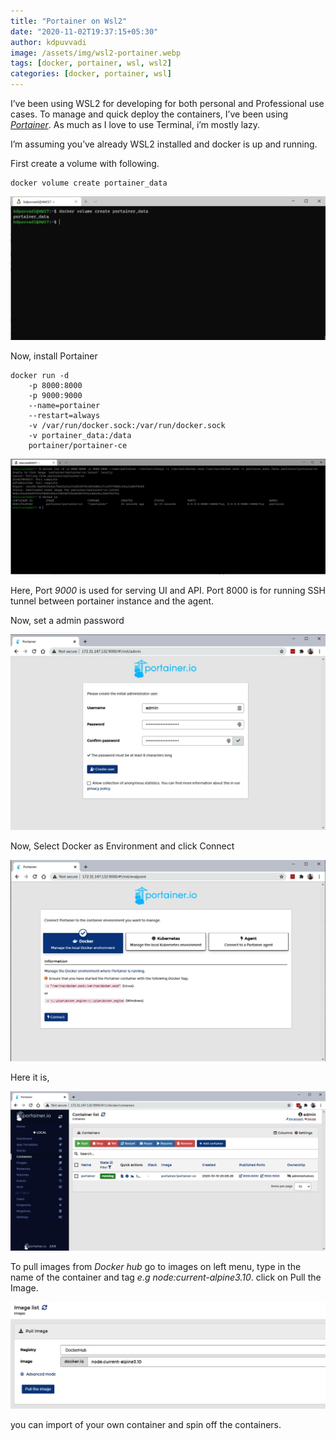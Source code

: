 ```yaml
---
title: "Portainer on Wsl2"
date: "2020-11-02T19:37:15+05:30"
author: kdpuvvadi
image: /assets/img/wsl2-portainer.webp
tags: [docker, portainer, wsl, wsl2]
categories: [docker, portainer, wsl]
---
```


I’ve been using WSL2 for developing for both personal and Professional use cases. To manage and quick deploy the containers, I’ve been using *[Portainer](https://www.portainer.io/)*. As much as I love to use Terminal, i’m mostly lazy.

I’m assuming you’ve already WSL2 installed and docker is up and running.

First create a volume with following.

```shell
docker volume create portainer_data
```

![Portainer Volume](/assets/img/portainer-volume.webp)

Now, install Portainer

```shell
docker run -d
    -p 8000:8000
    -p 9000:9000
    --name=portainer
    --restart=always
    -v /var/run/docker.sock:/var/run/docker.sock
    -v portainer_data:/data
    portainer/portainer-ce
```

![Portainer Running](/assets/img/portainer-running.webp)

Here, Port *9000* is used for serving UI and API. Port 8000 is for running SSH tunnel between portainer instance and the agent.

Now, set a admin password

![Portainer User](/assets/img/portainer-user.webp)

Now, Select Docker as Environment and click Connect

![Portainer Env](/assets/img/portainer-env.webp)

Here it is,

![Portainer Dashboard](/assets/img/portainer-dashboard.webp)

To pull images from *Docker hub* go to images on left menu, type in the name of the container and tag *e.g node:current-alpine3.10*. click on Pull the Image.

![Docker Images](/assets/img/docker-images-hub.webp)

you can import of your own container and spin off the containers.
